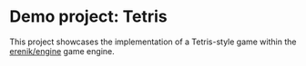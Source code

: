 Demo project: Tetris
====================

This project showcases the implementation of a Tetris-style game within the [erenik/engine](https://github.com/erenik/engine) game engine.


